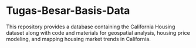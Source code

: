 # Tugas-Besar-Basis-Data
This repository provides a database containing the California Housing dataset along with code and materials for geospatial analysis, housing price modeling, and mapping housing market trends in California.
